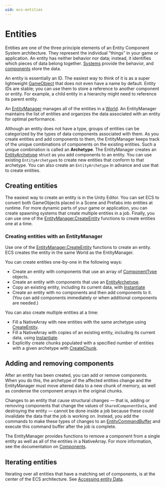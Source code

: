 ```yaml
---
uid: ecs-entities
---
```

# Entities
<!-- 
> Topics to add
> * Spawning Entities in Jobs -- Entity Command Buffers
> * Transferring Entities between worlds: EM.MoveEntity
-->

Entities are one of the three principle elements of an Entity Component System architecture. They represent the individual "things" in your game or application. An entity has neither behavior nor data; instead, it identifies which pieces of data belong together. [Systems](ecs_systems.md) provide the behavior, and [components](ecs_components.md) store the data.

An entity is essentially an ID. The easiest way to think of it is as a super lightweight [GameObject](https://docs.unity3d.com/Manual/class-GameObject.html) that does not even have a name by default. Entity IDs are stable; you can use them to store a reference to another component or entity. For example, a child entity in a hierarchy might need to reference its parent entity. 

An [EntityManager](xref:Unity.Entities.EntityManager) manages all of the entities in a [World](xref:Unity.Entities.World). An EntityManager maintains the list of entities and organizes the data associated with an entity for optimal performance.

Although an entity does not have a type, groups of entities can be categorized by the types of data components associated with them. As you create entities and add components to them, the EntityManager keeps track of the unique combinations of components on the existing entities. Such a unique combination is called an __Archetype__. The EntityManager creates an [EntityArchetype](xref:Unity.Entities.EntityArchetype) struct as you add components to an entity. You can use existing `EntityArchetype`s to create new entities that conform to that archetype. You can also create an `EntityArchetype` in advance and use that to create entities. 

## Creating entities

The easiest way to create an entity is in the Unity Editor. You can set ECS to convert  both GameObjects placed in a Scene and Prefabs into entities at runtime. For more dynamic parts of your game or application, you can create spawning systems that create multiple entities in a job. Finally, you can use one of the [EntityManager.CreateEntity](xref:Unity.Entities.EntityManager.CreateEntity) functions to create entities one at a time.

### Creating entities with an EntityManager

Use one of the [EntityManager.CreateEntity](xref:Unity.Entities.EntityManager.CreateEntity) functions to create an entity. ECS creates the entity in the same World as the EntityManager.

You can create entities one-by-one in the following ways:

* Create an entity with components that use an array of [ComponentType](xref:Unity.Entities.ComponentType) objects.
* Create an entity with components that use an [EntityArchetype](xref:Unity.Entities.EntityArchetype).
* Copy an existing entity, including its current data, with [Instantiate](xref:Unity.Entities.EntityManager.Instantiate%28Unity.Entities.Entity%29)
* Create an entity with no components and then add components to it. (You can add components immediately or when additional components are needed.)

You can also create multiple entities at a time:

* Fill a NativeArray with new entities with the same archetype using [CreateEntity](xref:Unity.Entities.EntityManager.CreateEntity).
* Fill a NativeArray with copies of an existing entity, including its current data, using [Instantiate](xref:Unity.Entities.EntityManager.Instantiate%28Unity.Entities.Entity%29).
* Explicitly create chunks populated with a specified number of entities with a given archetype with [CreateChunk](xref:Unity.Entities.EntityManager.CreateChunk*).
    
## Adding and removing components

After an entity has been created, you can add or remove components. When you do this, the archetype of the affected entities change and the EntityManager must move altered data to a new chunk of memory, as well as condense the component arrays in the original chunks. 

Changes to an entity that cause structural changes — that is, adding or removing components that change the values of `SharedComponentData`, and destroying the entity — cannot be done inside a job because these could invalidate the data that the job is working on. Instead, you add the commands to make these types of changes to an [EntityCommandBuffer](xref:Unity.Entities.EntityCommandBuffer) and execute this command buffer after the job is complete.  

The EntityManager provides functions to remove a component from a single entity as well as all of the entities in a NativeArray. For more information, see the documentation on [Components](ecs_components.md).

## Iterating entities

Iterating over all entities that have a matching set of components, is at the center of the ECS architecture. See [Accessing entity Data](chunk_iteration.md).